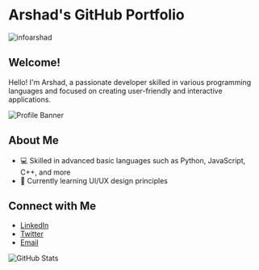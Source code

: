 # Arshad's GitHub Portfolio
<p align="left"> <img src="https://komarev.com/ghpvc/?username=harshita-ceh&label=Profile%20views&color=0e75b6&style=flat" alt="infoarshad" /> </p>

## Welcome!

Hello! I'm Arshad, a passionate developer skilled in various programming languages and focused on creating user-friendly and interactive applications.

![Profile Banner](https://66.media.tumblr.com/2b2ef6c4ac04ceaca2b43f15a87db9fd/tumblr_pjxsy1MCGc1y0yrefo3_r1_500.gifv)

## About Me
- 💻 Skilled in advanced basic languages such as Python, JavaScript, C++, and more
- 🌱 Currently learning UI/UX design principles


## Connect with Me
- [LinkedIn](https://www.linkedin.com/in/arshad)
- [Twitter](https://twitter.com/arshad)
- [Email](mailto:remotearshad@gmail.com)

![GitHub Stats](https://github-readme-stats.vercel.app/api?username=arshad&show_icons=true&theme=radical)
